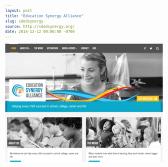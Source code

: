 ```yaml
---
layout: post
title: "Education Synergy Alliance"
slug: sdedsynergy
source: http://sdedsynergy.org/
date: 2014-12-12 00:00:00 -0700
---
```


<img src="/screenshots/education-synergy-alliance.jpg">
